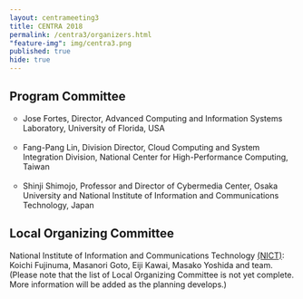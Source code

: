 ```yaml
---
layout: centrameeting3
title: CENTRA 2018
permalink: /centra3/organizers.html
"feature-img": img/centra3.png
published: true
hide: true
---
```


## Program Committee

<p><ul type="circle">
<li>Jose Fortes, Director, Advanced Computing and Information Systems Laboratory, University of Florida, USA </li><br />
<li>Fang-Pang Lin, Division Director, Cloud Computing and System Integration Division, National Center for High-Performance Computing, Taiwan</li> <br />
<li>Shinji Shimojo, Professor and Director of Cybermedia Center, Osaka University and National Institute of Information and Communications Technology, Japan</li>
</ul>
</p>

## Local Organizing Committee

<p>
National Institute of Information and Communications Technology <a href="https://www.nict.go.jp/en/" target="_blank">(NICT)</a>: Koichi Fujinuma, Masanori Goto, Eiji Kawai, Masako Yoshida and team. (Please note that the list of Local Organizing Committee is not yet complete. More information will be added as the planning develops.)
</p>
